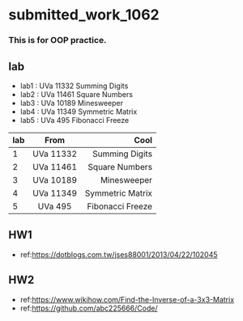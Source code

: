 # submitted_work_1062
### This is for OOP practice.

## lab
- lab1 : UVa 11332 Summing Digits  
- lab2 : UVa 11461 Square Numbers  
- lab3 : UVa 10189 Minesweeper     
- lab4 : UVa 11349 Symmetric Matrix
- lab5 : UVa   495 Fibonacci Freeze

| lab |      From     |       Cool       |
| --- |:-------------:| ----------------:|
|  1  |   UVa 11332   | Summing Digits   |
|  2  |   UVa 11461   | Square Numbers   |
|  3  |   UVa 10189   | Minesweeper      |
|  4  |   UVa 11349   | Symmetric Matrix |
|  5  |   UVa   495   | Fibonacci Freeze |

## HW1
- ref:https://dotblogs.com.tw/jses88001/2013/04/22/102045

## HW2
- ref:https://www.wikihow.com/Find-the-Inverse-of-a-3x3-Matrix
- ref:https://github.com/abc225666/Code/
